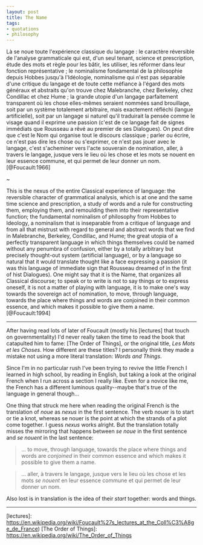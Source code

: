 ```yaml
---
layout: post
title: The Name
tags:
- quotations
- philosophy
---
```


Là se noue toute l'expérience classique du langage : le caractère réversible de
l'analyse grammaticale qui est, d'un seul tenant, science et prescription, étude
des mots et règle pour les bâtir, les utiliser, les réformer dans leur fonction
représentative ; le nominalisme fondamental de la philosophie depuis Hobbes
jusqu'à l'Idéologie, nominalisme qui n'est pas séparable d'une critique du
langage et de toute cette méfiance à l'égard des mots généraux et abstraits
qu'on trouve chez Malebranche, chez Berkeley, chez Condillac et chez Hume ; la
grande utopie d'un langage parfaitement transparent où les chose elles-mêmes
seraient nommées sand brouillage, soit par un système totalement arbitraire,
mais exactement réfléchi (langue artificielle), soit par un langage si naturel
qu'il traduirait la pensée comme le visage quand il exprime une passion (c'est
de ce langage fait de signes immédiats que Rousseau a rêvé au premier de ses
Dialogues). On peut dire que c'est le Nom qui organise tout le discours
classique ; parler ou écrire, ce n'est pas dire les chose ou s'exprimer, ce
n'est pas jouer avec le langage, c'est s'acheminer vers l'acte souverain de
nomination, aller, à travers le langage, jusque vers le lieu où les chose et
les mots se nouent en leur essence commune, et qui permet de leur donner un
nom. [@Foucault:1966]

~

This is the nexus of the entire Classical experience of language: the reversible
character of grammatical analysis, which is at one and the same time science and
prescription, a study of words and a rule for constructing them, employing
them, and remoulding them into their representative function; the fundamental
nominalism of philosophy from Hobbes to Ideology, a nominalism that is
inseparable from a critique of language and from all that mistrust with regard
to general and abstract words that we find in Malebranche, Berkeley, Condillac,
and Hume; the great utopia of a perfectly transparent language in which things
themselves could be named without any penumbra of confusion, either by
a totally arbitrary but precisely thought-out system (artificial language), or
by a language so natural that it would translate thought like a face expressing
a passion (it was this language of immediate sign that Rousseau dreamed of in
the first of hist Dialogues). One might say that it is the Name, that organizes
all Classical discourse; to speak or to write is not to say things or to
express oneself, it is not a matter of playing with language, it is to make
one's way towards the sovereign act of nomination, to move, through language,
towards the place where things and words are conjoined in their common essence,
and which makes it possible to give them a name. [@Foucault:1994]

---

After having read lots of later of Foucault (mostly his [lectures] that touch
on governmentality) I'd never really taken the time to read the book that
catapulted him to fame: [The Order of Things], or the original title, *Les Mots
et les Choses*. How different are these titles? I personally think they made
a mistake not using a more literal translation: *Words and Things*.

Since I'm in no particular rush I've been trying to revive the little French
I learned in high school, by reading in English, but taking a look at the
original French when I run across a section I really like. Even for a novice
like me, the French has a different luminous quality--maybe that's true of the
language in general though...

One thing that struck me here when reading the original French is the
translation of *noue* as *nexus* in the first sentence. The verb nouer is to
start or tie a knot, whereas se nouer is the point at which the strands of
a plot come together. I guess *nexus* works alright. But the translation
totally misses the mirroring that happens between *se noue* in the first
sentence and *se nouent* in the last sentence:

> ... to move, through language, towards the place where things and words are
*conjoined* in their common essence and which makes it possible to give them
a name.

> ... aller, à travers le langage, jusque vers le lieu où les chose et les mots
*se nouent* en leur essence commune et qui permet de leur donner un nom.

Also lost is in translation is the idea of their *start* together: words and
things.

---

[lectures]: https://en.wikipedia.org/wiki/Foucault%27s_lectures_at_the_Coll%C3%A8ge_de_France)
[The Order of Things]: https://en.wikipedia.org/wiki/The_Order_of_Things
